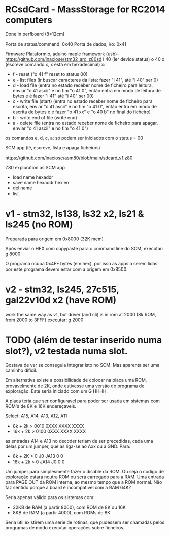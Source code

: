 # RCsdCard - MassStorage for RC2014 computers
Done in perfboard (8*12cm)

Porta de status/command: 0x40
Porta de dados, i/o: 0x41

Firmware 
Plataformio, aduino maple framework (usb)- https://github.com/inaciose/stm32_ard_z80sd
i 40 (ler device status)
o 40 x (escreve comando x, x está em hexadecimal)
x:
- f - reset ("o 41 f" reset to status 00)
- e - list files (ir buscar caracteres da lista: fazer "i 41", até "i 40" ser 0)
- d - load file (entra no estado receber nome de ficheiro para leitura, enviar "o 41 ascii" e no fim "o 41 0", então entra em modo de leitura de bytes e é fazer "i 41" até "i 40" ser 00)
- c - write file (start) (entra no estado receber nome de ficheiro para escrita, enviar "o 41 ascii" e no fim "o 41 0", então entra em modo de escrita de bytes e é fazer "o 41 xx" e "o 40 b" no final do ficheiro)
- b - write end of file (write end)
- a - delete file (entra no estado receber nome de ficheiro para apagar, enviar "o 41 ascii" e no fim "o 41 0")

os comandos e, d, c, a: só podem ser iniciados com o status = 00

SCM app (lê, escreve, lista e apaga ficheiros)

https://github.com/inaciose/asm80/blob/main/sdcard_v1.z80

Z80 exploration as SCM app
- load name hexaddr
- save name hexaddr hexlen
- del name
- list

# v1 - stm32, ls138, ls32 x2, ls21 & ls245 (no ROM)
Preparada para origem em 0x8000 (32K mem)

Após enviar o HEX com copypaste para o command line do SCM, executar: g 8000

O programa ocupa 0x4FF bytes (em hex), por isso as apps a serem lidas por este programa devem estar com a origem em 0x8500.

# v2 - stm32, ls245, 27c515, gal22v10d x2 (have ROM)
work the same way as v1, but driver (and cli) is in rom at 2000 (8k ROM, from 2000 to 3FFF)
executar: g 2000


# TODO (além de testar inserido numa slot?), v2 testada numa slot.

Gostava de ver se conseguia integrar isto no SCM. Mas aparenta ser uma caminho dificil.

Em alternativa existe a possibilidade de colocar na placa uma ROM, provavelmente de 2K, onde estivesse uma versão do programa de exploração. Este seria iniciado com um G HHHH.

A placa teria que ser configuravel para poder ser usada em sistemas com ROM's de 8K e 16K endereçaveis.

Select: A15, A14, A13, A12, A11
- 8k + 2k   > 0010 0XXX XXXX XXXX
- 16k + 2k  > 0100 0XXX XXXX XXXX

as entradas A14 e A13 no decoder teriam de ser precedidas, cada uma delas por um jumper, que as liga-se ao Axx ou a GND. Para:
- 8k + 2K  > 0 J0 JA13 0 0
- 16k + 2k > 0 JA14 J0 0 0

Um jumper para simplesmente fazer o disable da ROM. Ou seja o código de exploração estará noutra ROM ou será carregado para a RAM.
Uma entrada para PAGE OUT da ROM interna, ao mesmo tempo que a ROM normal. Não faz sentido porque a board é incompativel com a RAM 64K?

Seria apenas válido para os sistemas com:
- 32KB de RAM (a partir 8000), com ROM de 8K ou 16K
- 8KB de RAM (a partir 4000), com ROMs de 8K

Seria útil existirem uma serie de rotinas, que pudessem ser chamadas pelos programas de modo executar operações sobre ficheiros.
